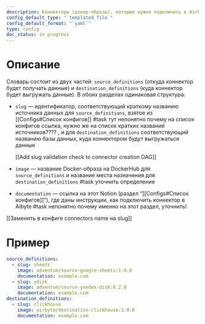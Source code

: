 ```yaml
---
description: Коннекторы (докер-образы), которые нужно подключить в Airbyte
config_default_type: "`templated_file`"
config_default_format: "`yaml`"
type: config
doc_status: in progress
---
```


# Описание

Словарь состоит из двух частей: `source_definitions` (откуда коннектор будет получать данные) и `destination_definitions` (куда коннектор будет выгружать данные). В обоих разделах одинаковая структура:

- `slug`  — идентификатор, соответствующий краткому названию источника данных для `source_definitions`, взятое из [[Configs#Список конфигов]] #task тут непонятно почему на список конфигов ссылка, нужно же на список кратких названий источников???? , и для `destination_definitions` соответствующий названию базы данных, куда коннектором будут выгружаться данные
    
    [[Add slug validation check to connector creation DAG]]
    
- `image` — название Docker-образа на DockerHub для `source_definitions` и название места назначения для `destination_definitions` #task уточнить определение
- `documentation`  — ссылка на этот Notion (раздел “[[Configs#Список конфигов]]”), где даны инструкции, как подключить коннектор в Aibyte #task непонятно почему именно на этот раздел, уточнить! 


[[Заменить в конфиге connectors name на slug]]

# Пример

```yaml
source_definitions:
  - slug: sheets
    image: adventum/source-google-sheets:1.0.0
    documentation: example.com
  - slug: ydisk
    image: adventum/source-yandex-disk:0.2.0
    documentation: example.com
destination_definitions:
  - slug: clickhouse
    image: airbyte/destination-clickhouse:1.0.0
    documentation: example.com
```